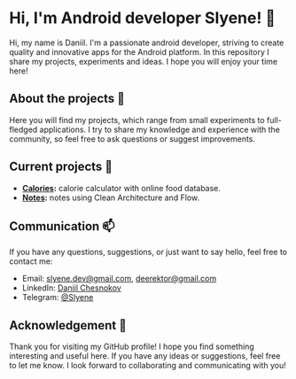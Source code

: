 # Hi, I'm Android developer Slyene! 👋

Hi, my name is Daniil. I'm a passionate android developer, striving to create quality and innovative apps for the Android platform. In this repository I share my projects, experiments and ideas. I hope you will enjoy your time here!

## About the projects 🚀

Here you will find my projects, which range from small experiments to full-fledged applications. I try to share my knowledge and experience with the community, so feel free to ask questions or suggest improvements.

## Current projects 📂

- **[Calories](https://github.com/Slyene/Calories-App):** calorie calculator with online food database.
- **[Notes](https://github.com/Slyene/Notes):** notes using Clean Architecture and Flow.

## Communication 📫

If you have any questions, suggestions, or just want to say hello, feel free to contact me:

- Email: slyene.dev@gmail.com, deerektor@gmail.com
- LinkedIn: [Daniil Chesnokov](ссылка)
- Telegram: [@Slyene](https://t.me/Slyene)

## Acknowledgement 🙏

Thank you for visiting my GitHub profile! I hope you find something interesting and useful here. If you have any ideas or suggestions, feel free to let me know. I look forward to collaborating and communicating with you!
